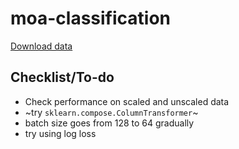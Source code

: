 # moa-classification
[Download data](https://www.kaggle.com/c/lish-moa/data)

## Checklist/To-do
* Check performance on scaled and unscaled data
* ~try `sklearn.compose.ColumnTransformer`~
* batch size goes from 128 to 64 gradually 
* try using log loss
